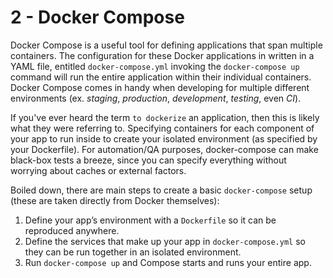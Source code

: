 # 2 - Docker Compose

Docker Compose is a useful tool for defining applications that span multiple containers. The configuration for these Docker applications in written in a YAML file, entitled `docker-compose.yml` invoking the `docker-compose up` command will run the entire application within their individual containers. Docker Compose comes in handy when developing for multiple different environments (ex. _staging_, _production_, _development_, _testing_, even _CI_).

If you've ever heard the term `to dockerize` an application, then this is likely what they were referring to. Specifying containers for each component of your app to run inside to create your isolated environment (as specified by your Dockerfile). For automation/QA purposes, docker-compose can make black-box tests a breeze, since you can specify everything without worrying about caches or external factors.

Boiled down, there are main steps to create a basic `docker-compose` setup (these are taken directly from Docker themselves):

1. Define your app’s environment with a `Dockerfile` so it can be reproduced anywhere.
2. Define the services that make up your app in `docker-compose.yml` so they can be run together in an isolated environment.
3. Run `docker-compose up` and Compose starts and runs your entire app.
